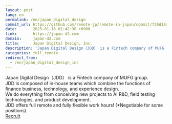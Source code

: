 ```yaml
---
layout: post
lang: en
permalink: /en/japan_digital_design
commit_url: https://github.com/remote-jp/remote-in-japan/commit/f30d18a926b8074482cd6e64450dce494a41ac88
date:       2025-01-16 01:42:38 +0900
link:       https://japan-d2.com
domain:     japan-d2.com
title:      Japan Digital Design, Inc.
description: 'Japan Digital Design（JDD） is a Fintech company of MUFG group.  JDD is composed of in-house teams which combine the functions of finance business, technology, and experience design.  We do everything from conceiving new projects to AI R&amp;D, field testing technologies, and product development. JDD offers full remote and fully flexible work hours! (*Negotiable for some positions) Recruit'
categories: full_remote
redirect_from:
  - /en/japan_digital_design_inc
---
```


<p>Japan Digital Design（JDD） is a Fintech company of MUFG group. <br />JDD is composed of in-house teams which combine the functions of finance business, technology, and experience design. <br />We do everything from conceiving new projects to AI R&D, field testing technologies, and product development.<br />JDD offers full remote and fully flexible work hours! (*Negotiable for some positions)<br /><a href="https://japan-d2.com/careers">Recruit</a></p>
